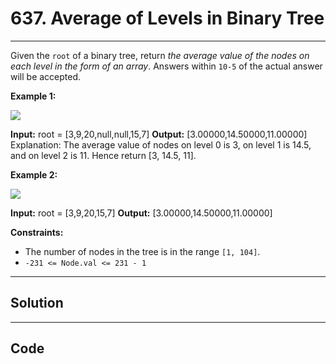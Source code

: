 # 637. Average of Levels in Binary Tree

---

Given the `root` of a binary tree, return _the average value of the nodes on each level in the form of an array_. Answers within `10-5` of the actual answer will be accepted. 

 

**Example 1:**

![](https://assets.leetcode.com/uploads/2021/03/09/avg1-tree.jpg)


**Input:** root = [3,9,20,null,null,15,7]
**Output:** [3.00000,14.50000,11.00000]
Explanation: The average value of nodes on level 0 is 3, on level 1 is 14.5, and on level 2 is 11.
Hence return [3, 14.5, 11].


**Example 2:**

![](https://assets.leetcode.com/uploads/2021/03/09/avg2-tree.jpg)


**Input:** root = [3,9,20,15,7]
**Output:** [3.00000,14.50000,11.00000]


 

**Constraints:**

  * The number of nodes in the tree is in the range `[1, 104]`.
  * `-231 <= Node.val <= 231 - 1`

---

## Solution



---

## Code
```python


```